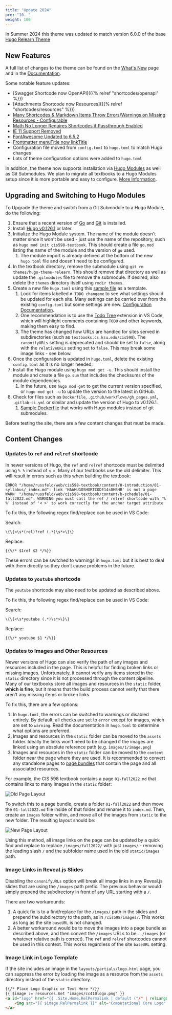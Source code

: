```yaml
---
title: "Update 2024"
pre: "10. "
weight: 100
---
```


In Summer 2024 this theme was updated to match version 6.0.0 of the base [Hugo Relearn Theme](https://github.com/McShelby/hugo-theme-relearn/releases/tag/6.0.0)

## New Features

A full list of changes to the theme can be found on the [What's New](https://mcshelby.github.io/hugo-theme-relearn/basics/migration/index.html) page and in the [Documentation](https://mcshelby.github.io/hugo-theme-relearn/basics/history/index.html).

Some notable feature updates:

* [Swagger Shortcode now OpenAPI]({{% relref "shortcodes/openapi" %}})
* [Attachments Shortcode now Resources]({{% relref "shortcodes/resources" %}})
* [Many Shortcodes & Markdown Items Throw Errors/Warnings on Missing Resources - Configurable](https://mcshelby.github.io/hugo-theme-relearn/basics/migration/index.html#600)
* [Math No Longer Requires Shortcodes if Passthrough Enabled](https://mcshelby.github.io/hugo-theme-relearn/shortcodes/math/index.html#passthrough-configuration)
* [IE 11 Support Removed](https://mcshelby.github.io/hugo-theme-relearn/basics/migration/index.html#600)
* [FontAwesome Updated to 6.5.2](https://mcshelby.github.io/hugo-theme-relearn/basics/migration/index.html#600)
* [Frontmatter menuTitle now linkTitle](https://mcshelby.github.io/hugo-theme-relearn/basics/migration/index.html#600)
* Configuration file moved from `config.toml` to `hugo.toml` to match Hugo changes
* Lots of theme configuration options were added to `hugo.toml`

In addition, the theme now supports installation via [Hugo Modules](https://gohugo.io/hugo-modules/use-modules/) as well as Git Submodules. We plan to migrate all textbooks to a Hugo Modules setup since it is more portable and easy to configure.  [More Information](https://mcshelby.github.io/hugo-theme-relearn/basics/installation/index.html).

## Upgrading and Switching to Hugo Modules

To Upgrade the theme and switch from a Git Submodule to a Hugo Module, do the following:

1. Ensure that a recent version of [Go](https://go.dev/dl/) and [Git](https://git-scm.com/downloads/) is installed.
2. Install [Hugo v0.126.1](https://github.com/gohugoio/hugo/releases) or later. 
3. Initialize the Hugo Module system. The name of the module doesn't matter since it won't be used - just use the name of the repository, such as `hugo mod init cis598-textbook`. This should create a file `go.mod` listing the name of the module and the version of `go` used. 
    1. The module import is already defined at the bottom of the new `hugo.toml` file and doesn't need to be configured.
4. In the textbook directory, remove the submodule using `git rm themes/hugo-theme-relearn`. This should remove that directory as well as update the `.gitmodules` file to remove the submodule. If desired, also delete the `themes` directory itself using `rmdir themes`.  
5. Create a new file `hugo.toml` using this [sample file](https://github.com/ksu-cs-textbooks/hugo-theme-relearn/blob/main/hugo.toml.sample) as a template.
    1. Look for items labelled `# TODO changeme` to see what settings should be updated for each site. Many settings can be carried over from the existing `config.toml` but some settings are new. [Configuration Documentation](https://mcshelby.github.io/hugo-theme-relearn/basics/configuration/index.html).
    2. One recommendation is to use the [Todo Tree](https://marketplace.visualstudio.com/items?itemName=Gruntfuggly.todo-tree) extension in VS Code, which will highlight comments containing `TODO` and other keywords, making them easy to find. 
    3. The theme has changed how URLs are handled for sites served in subdirectories (such as `textbooks.cs.ksu.edu/cis598`). The `canonifyURLs` setting is deprecated and should be set to `false`, along with the `relativeURLs` setting set to `false`. This may break some image links - see below.
6. Once the configuration is updated in `hugo.toml`, delete the existing `config.toml` as it is no longer needed. 
7. Install the Hugo module using `hugo mod get -u`. This should install the module and create a file `go.sum` that includes the checksums of the module dependencies.
    1. In the future, use `hugo mod get` to get the current version specified, or `hugo mod get -u` to update the version to the latest in GitHub. 
8. Check for files such as `Dockerfile`, `.github/workflows/gh_pages.yml`, `.gitlab-ci.yml` or similar and update the version of Hugo to v0.126.1.
    1. [Sample Dockerfile](https://github.com/russfeld/ksucs-hugo/blob/master/Dockerfile) that works with Hugo modules instead of git submodules.

Before testing the site, there are a few content changes that must be made.

## Content Changes

### Updates to `ref` and `relref` shortcode

In newer versions of Hugo, the `ref` and `relref` shortcode must be delimited using `% %` instead of `< >`. Many of our textbooks use the old delimiter. This will result in errors such as this when building the textbook:

```
ERROR "/home/russfeld/web/cis598-textbook/content/0-introduction/01-syllabus/_index.md": link 'HAAHUGOSHORTCODE14s0HBHB' is not a page
WARN  "/home/russfeld/web/cis598-textbook/content/b-schedule/01-fall2022.md": WARNING you must call the ref / relref shortcode with '% %' instead of '< >' to work correctly for the anchor target attribute
```

To fix this, the following regex find/replace can be used in VS Code:

Search:

```
\{\{<\s*(rel)?ref (.*)\s*>\}\}

```

Replace:

```
{{%/* $1ref $2 */%}}
```

These errors can be switched to warnings in `hugo.toml` but it is best to deal with them directly so they don't cause problems in the future.

### Updates to `youtube` shortcode

The `youtube` shortcode may also need to be updated as described above. 

To fix this, the following regex find/replace can be used in VS Code:

Search:

```
\{\{<\s*youtube (.*)\s*>\}\}

```

Replace:

```
{{%/* youtube $1 */%}}
```


### Updates to Images and Other Resources

Newer versions of Hugo can also verify the path of any images and resources included in the page. This is helpful for finding broken links or missing images. Unfortunately, it cannot verify any items stored in the `static` directory since it is not processed through the content pipeline. Many of our textbooks store all images and resources in the `static` folder, **which is fine**, but it means that the build process cannot verify that there aren't any missing items or broken links.

To fix this, there are a few options:

1. In `hugo.toml`, the errors can be switched to warnings or disabled entirely. By default, all checks are set to `error` except for images, which are set to `warning`. Read the documentation in `hugo.toml` to determine what options are preferred.
2. Images and resources in the `static` folder can be moved to the `assets` folder. Ideally the links won't need to be changed if the images are linked using an absolute reference path (e.g. `images/1/image.png`)
3. Images and resources in the `static` folder can be moved to the `content` folder near the page where they are used. It is recommended to convert any standalone pages to [page bundles](https://gohugo.io/content-management/page-bundles/) that contain the page and all associated resources.

For example, the CIS 598 textbook contains a page `01-fall2022.md` that contains links to many images in the `static` folder:

![Old Page Layout](images/oldlayout.png)

To switch this to a page bundle, create a folder `01-fall2022` and then move the `01-fall2022.md` file inside of that folder and rename it to `index.md`. Then, create an `images` folder within, and move all of the images from `static` to the new folder. The resulting layout should be:

![New Page Layout](images/newlayout.png)

Using this method, all image links on the page can be updated by a quick find and replace to replace `/images/fall2022/` with just `images/` - removing the leading slash `/` and the subfolder name used in the old `static/images` path. 

### Image Links in Reveal.js Slides

Disabling the `canonifyURLs` option will break all image links in any Reveal.js slides that are using the `/images` path prefix. The previous behavior would simply prepend the subdirectory in front of any URL starting with a `/`. 

There are two workarounds:

1. A quick fix is to a find/replace for the `/images/` path in the slides and prepend the subdirectory to the path, as in `/cis598/images/`. This works as long as the site `baseURL` is not changed.
2. A better workaround would be to move the images into a page bundle as described above, and then convert the `/images` URLs to be `../images` (or whatever relative path is correct). The `ref` and `relref` shortcodes cannot be used in this context. This works regardless of the site `baseURL` setting.

### Image Link in Logo Template

If the site includes an image in the `layouts/partials/logo.html` page, you can suppress the error by loading the image as a resource from the `assets` directory instead of the `static` directory.

```md
{{/* Place Logo Graphic or Text Here */}}
{{ $image := resources.Get "images/cc410logo.png" }}
<a id="logo" href="{{ .Site.Home.RelPermalink | default ("/" | relLangURL) }}">
    <img src="{{ $image.RelPermalink }}" alt="Computational Core Logo" style="width: 100%">
</a>
```

